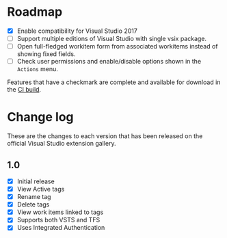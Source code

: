 # Roadmap

- [x] Enable compatibility for Visual Studio 2017
- [ ] Support multiple editions of Visual Studio with single vsix package.
- [ ] Open full-fledged workitem form from associated workitems instead of showing fixed fields.
- [ ] Check user permissions and enable/disable options shown in the `Actions` menu.

Features that have a checkmark are complete and available for
download in the
[CI build](http://vsixgallery.com/extension/a1e38ebe-f115-4ad6-bb1a-bf1c62ff4758/).

# Change log

These are the changes to each version that has been released
on the official Visual Studio extension gallery.

## 1.0

- [x] Initial release
- [x] View Active tags
- [x] Rename tag
- [x] Delete tags
- [x] View work items linked to tags
- [x] Supports both VSTS and TFS
- [x] Uses Integrated Authentication
